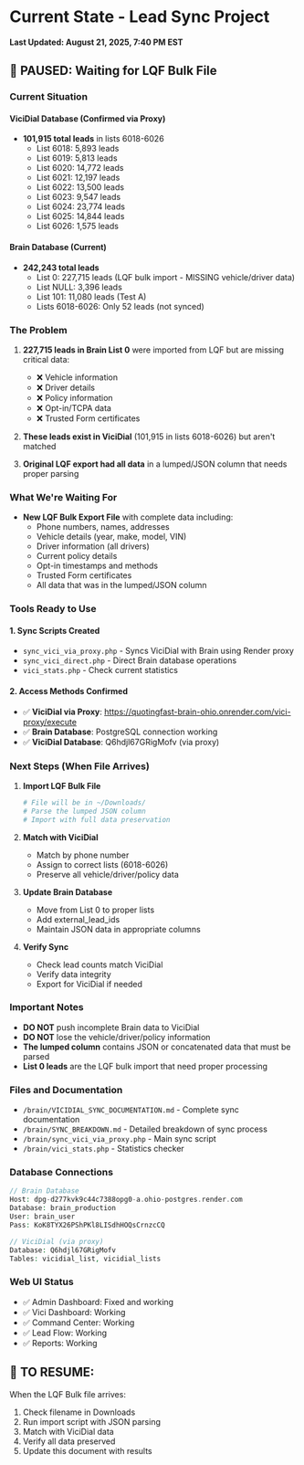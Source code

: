 # Current State - Lead Sync Project
**Last Updated: August 21, 2025, 7:40 PM EST**

## 🔴 PAUSED: Waiting for LQF Bulk File

### Current Situation

#### ViciDial Database (Confirmed via Proxy)
- **101,915 total leads** in lists 6018-6026
  - List 6018: 5,893 leads
  - List 6019: 5,813 leads  
  - List 6020: 14,772 leads
  - List 6021: 12,197 leads
  - List 6022: 13,500 leads
  - List 6023: 9,547 leads
  - List 6024: 23,774 leads
  - List 6025: 14,844 leads
  - List 6026: 1,575 leads

#### Brain Database (Current)
- **242,243 total leads**
  - List 0: 227,715 leads (LQF bulk import - MISSING vehicle/driver data)
  - List NULL: 3,396 leads
  - List 101: 11,080 leads (Test A)
  - Lists 6018-6026: Only 52 leads (not synced)

### The Problem
1. **227,715 leads in Brain List 0** were imported from LQF but are missing critical data:
   - ❌ Vehicle information
   - ❌ Driver details
   - ❌ Policy information
   - ❌ Opt-in/TCPA data
   - ❌ Trusted Form certificates

2. **These leads exist in ViciDial** (101,915 in lists 6018-6026) but aren't matched

3. **Original LQF export had all data** in a lumped/JSON column that needs proper parsing

### What We're Waiting For
- **New LQF Bulk Export File** with complete data including:
  - Phone numbers, names, addresses
  - Vehicle details (year, make, model, VIN)
  - Driver information (all drivers)
  - Current policy details
  - Opt-in timestamps and methods
  - Trusted Form certificates
  - All data that was in the lumped/JSON column

### Tools Ready to Use

#### 1. Sync Scripts Created
- `sync_vici_via_proxy.php` - Syncs ViciDial with Brain using Render proxy
- `sync_vici_direct.php` - Direct Brain database operations
- `vici_stats.php` - Check current statistics

#### 2. Access Methods Confirmed
- ✅ **ViciDial via Proxy**: https://quotingfast-brain-ohio.onrender.com/vici-proxy/execute
- ✅ **Brain Database**: PostgreSQL connection working
- ✅ **ViciDial Database**: Q6hdjl67GRigMofv (via proxy)

### Next Steps (When File Arrives)

1. **Import LQF Bulk File**
   ```bash
   # File will be in ~/Downloads/
   # Parse the lumped JSON column
   # Import with full data preservation
   ```

2. **Match with ViciDial**
   - Match by phone number
   - Assign to correct lists (6018-6026)
   - Preserve all vehicle/driver/policy data

3. **Update Brain Database**
   - Move from List 0 to proper lists
   - Add external_lead_ids
   - Maintain JSON data in appropriate columns

4. **Verify Sync**
   - Check lead counts match ViciDial
   - Verify data integrity
   - Export for ViciDial if needed

### Important Notes

- **DO NOT** push incomplete Brain data to ViciDial
- **DO NOT** lose the vehicle/driver/policy information
- **The lumped column** contains JSON or concatenated data that must be parsed
- **List 0 leads** are the LQF bulk import that need proper processing

### Files and Documentation
- `/brain/VICIDIAL_SYNC_DOCUMENTATION.md` - Complete sync documentation
- `/brain/SYNC_BREAKDOWN.md` - Detailed breakdown of sync process
- `/brain/sync_vici_via_proxy.php` - Main sync script
- `/brain/vici_stats.php` - Statistics checker

### Database Connections
```php
// Brain Database
Host: dpg-d277kvk9c44c7388opg0-a.ohio-postgres.render.com
Database: brain_production
User: brain_user
Pass: KoK8TYX26PShPKl8LISdhHOQsCrnzcCQ

// ViciDial (via proxy)
Database: Q6hdjl67GRigMofv
Tables: vicidial_list, vicidial_lists
```

### Web UI Status
- ✅ Admin Dashboard: Fixed and working
- ✅ Vici Dashboard: Working
- ✅ Command Center: Working
- ✅ Lead Flow: Working
- ✅ Reports: Working

## 📝 TO RESUME:
When the LQF Bulk file arrives:
1. Check filename in Downloads
2. Run import script with JSON parsing
3. Match with ViciDial data
4. Verify all data preserved
5. Update this document with results









